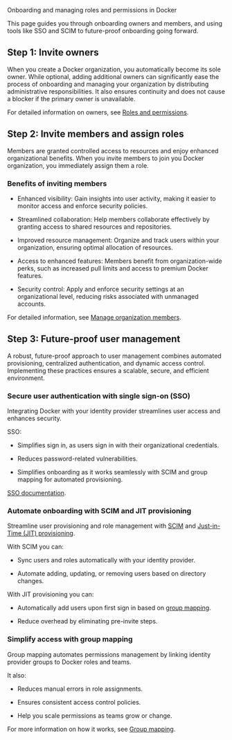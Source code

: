 Onboarding and managing roles and permissions in Docker


This page guides you through onboarding owners and members, and using tools like SSO and SCIM to future-proof onboarding going forward.

## Step 1: Invite owners

When you create a Docker organization, you automatically become its sole owner. While optional, adding additional owners can significantly ease the process of onboarding and managing your organization by distributing administrative responsibilities. It also ensures continuity and does not cause a blocker if the primary owner is unavailable.

For detailed information on owners, see [Roles and permissions](/manuals/security/for-admins/roles-and-permissions.md).

## Step 2: Invite members and assign roles

Members are granted controlled access to resources and enjoy enhanced organizational benefits. When you invite members to join you Docker organization, you immediately assign them a role.

### Benefits of inviting members

 - Enhanced visibility: Gain insights into user activity, making it easier to monitor access and enforce security policies.

 - Streamlined collaboration: Help members collaborate effectively by granting access to shared resources and repositories.

 - Improved resource management: Organize and track users within your organization, ensuring optimal allocation of resources.

 - Access to enhanced features: Members benefit from organization-wide perks, such as increased pull limits and access to premium Docker features.

 - Security control: Apply and enforce security settings at an organizational level, reducing risks associated with unmanaged accounts.

For detailed information, see [Manage organization members](/manuals/admin/organization/members.md).

## Step 3: Future-proof user management

A robust, future-proof approach to user management combines automated provisioning, centralized authentication, and dynamic access control. Implementing these practices ensures a scalable, secure, and efficient environment.

### Secure user authentication with single sign-on (SSO)

Integrating Docker with your identity provider streamlines user access and enhances security.

SSO: 

 - Simplifies sign in, as users sign in with their organizational credentials.

 - Reduces password-related vulnerabilities.

 - Simplifies onboarding as it works seamlessly with SCIM and group mapping for automated provisioning.

[SSO documentation](/manuals/security/for-admins/single-sign-on/_index.md).

### Automate onboarding with SCIM and JIT provisioning

Streamline user provisioning and role management with [SCIM](/manuals/security/for-admins/provisioning/scim.md) and [Just-in-Time (JIT) provisioning](/manuals/security/for-admins/provisioning/just-in-time.md).

With SCIM you can:

 - Sync users and roles automatically with your identity provider.

 - Automate adding, updating, or removing users based on directory changes.

With JIT provisioning you can:

 - Automatically add users upon first sign in based on [group mapping](#simplify-access-with-group-mapping).

 - Reduce overhead by eliminating pre-invite steps.

### Simplify access with group mapping

Group mapping automates permissions management by linking identity provider groups to Docker roles and teams.

It also:

 - Reduces manual errors in role assignments.

 - Ensures consistent access control policies.

 - Help you scale permissions as teams grow or change.

For more information on how it works, see [Group mapping](/manuals/security/for-admins/provisioning/group-mapping.md).
